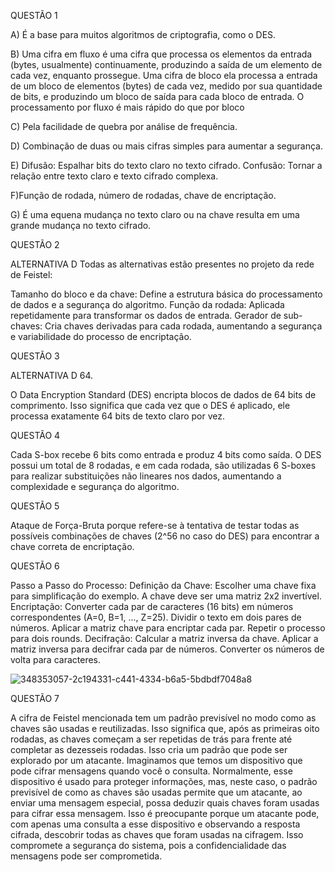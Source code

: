 QUESTÃO 1 

A) É a base para muitos algoritmos de criptografia, como o DES.

B) Uma cifra em fluxo é uma cifra que processa os elementos da entrada (bytes, usualmente) continuamente, produzindo a saída de um elemento de cada vez, enquanto prossegue. Uma cifra de bloco ela processa a entrada de um bloco de elementos (bytes) de cada vez, medido por sua quantidade de bits, e produzindo um bloco de saída para cada bloco de entrada. O processamento por fluxo é mais rápido do que por bloco

C) Pela facilidade de quebra por análise de frequência.

D) Combinação de duas ou mais cifras simples para aumentar a segurança.

E) Difusão: Espalhar bits do texto claro no texto cifrado. Confusão: Tornar a relação entre texto claro e texto cifrado complexa.

F)Função de rodada, número de rodadas, chave de encriptação.

G) É uma equena mudança no texto claro ou na chave resulta em uma grande mudança no texto cifrado.

QUESTÃO 2

ALTERNATIVA D Todas as alternativas estão presentes no projeto da rede de Feistel:

Tamanho do bloco e da chave: Define a estrutura básica do processamento de dados e a segurança do algoritmo. Função da rodada: Aplicada repetidamente para transformar os dados de entrada. Gerador de sub-chaves: Cria chaves derivadas para cada rodada, aumentando a segurança e variabilidade do processo de encriptação.

QUESTÃO 3

ALTERNATIVA D 64.

O Data Encryption Standard (DES) encripta blocos de dados de 64 bits de comprimento. Isso significa que cada vez que o DES é aplicado, ele processa exatamente 64 bits de texto claro por vez.

QUESTÃO 4

Cada S-box recebe 6 bits como entrada e produz 4 bits como saída. O DES possui um total de 8 rodadas, e em cada rodada, são utilizadas 6 S-boxes para realizar substituições não lineares nos dados, aumentando a complexidade e segurança do algoritmo.

QUESTÃO 5

Ataque de Força-Bruta porque refere-se à tentativa de testar todas as possíveis combinações de chaves (2^56 no caso do DES) para encontrar a chave correta de encriptação.

QUESTÃO 6

Passo a Passo do Processo: Definição da Chave: Escolher uma chave fixa para simplificação do exemplo. A chave deve ser uma matriz 2x2 invertível.
Encriptação: Converter cada par de caracteres (16 bits) em números correspondentes (A=0, B=1, ..., Z=25). Dividir o texto em dois pares de números. Aplicar a matriz chave para encriptar cada par. Repetir o processo para dois rounds.
Decifração: Calcular a matriz inversa da chave. Aplicar a matriz inversa para decifrar cada par de números. Converter os números de volta para caracteres.

![348353057-2c194331-c441-4334-b6a5-5bdbdf7048a8](https://github.com/user-attachments/assets/594b5d38-3f00-4879-a632-83325eba4c5c)

QUESTÃO 7

A cifra de Feistel mencionada tem um padrão previsível no modo como as chaves são usadas e reutilizadas. Isso significa que, após as primeiras oito rodadas, as chaves começam a ser repetidas de trás para frente até completar as dezesseis rodadas. Isso cria um padrão que pode ser explorado por um atacante. Imaginamos que temos um dispositivo que pode cifrar mensagens quando você o consulta. Normalmente, esse dispositivo é usado para proteger informações, mas, neste caso, o padrão previsível de como as chaves são usadas permite que um atacante, ao enviar uma mensagem especial, possa deduzir quais chaves foram usadas para cifrar essa mensagem. Isso é preocupante porque um atacante pode, com apenas uma consulta a esse dispositivo e observando a resposta cifrada, descobrir todas as chaves que foram usadas na cifragem. Isso compromete a segurança do sistema, pois a confidencialidade das mensagens pode ser comprometida.
